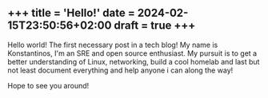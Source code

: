+++
title = 'Hello!'
date = 2024-02-15T23:50:56+02:00
draft = true
+++
---

Hello world! The first necessary post in a tech blog!
My name is Konstantinos, I'm an SRE and open source enthusiast. My pursuit is to get a better understanding of Linux, networking, build a cool homelab and last but not least document everything and help anyone i can along the way!  


Hope to see you around!
